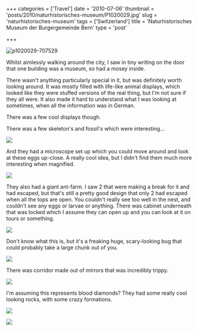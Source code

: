 +++
categories = ['Travel']
date = '2010-07-06'
thumbnail = 'posts/2010/naturhistorisches-museum/P1020029.jpg'
slug = 'naturhistorisches-museum'
tags = ['Switzerland']
title = 'Naturhistorisches Museum der Burgergemeinde Bern'
type = 'post'

+++

![p1020029-707529](P1020029.jpg)

Whilst aimlessly walking around the city, I saw in tiny writing on the door that one building was a museum, so had a mosey inside.

There wasn't anything particularly special in it, but was definitely worth looking around. It was mostly filled with life-like animal displays, which looked like they were stuffed versions of the real thing, but I'm not sure if they all were. It also made it hard to understand what I was looking at sometimes, when all the information was in German.

There was a few cool displays though.

There was a few skeleton's and fossil's which were interesting...

![](P1020034.jpg)

And they had a microscope set up which you could move around and look at these eggs up-close. A really cool idea, but I didn't find them much more interesting when magnified.

![](P1020037.jpg)

They also had a giant ant-farm. I saw 2 that were making a break for it and had escaped, but that's still a pretty good design that only 2 had escaped when all the tops are open. You couldn't really see too well in the nest, and couldn't see any eggs or larvae or anything. There was cabinet underneath that was locked which I assume they can open up and you can look at it on tours or something.

![](P1020039.jpg)

Don't know what this is, but it's a freaking huge, scary-looking bug that could probably take a large chunk out of you.

![](P1020042.jpg)

There was corridor made out of mirrors that was incredibly trippy.

![](P1020052.jpg)

I'm assuming this represents blood diamonds? They had some really cool looking rocks, with some crazy formations.

![](P1020054.jpg)

![](P1020055.jpg)
